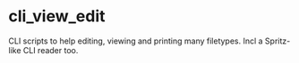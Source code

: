 cli_view_edit
=============

CLI scripts to help editing, viewing and printing many filetypes. Incl a Spritz-like CLI reader too.
